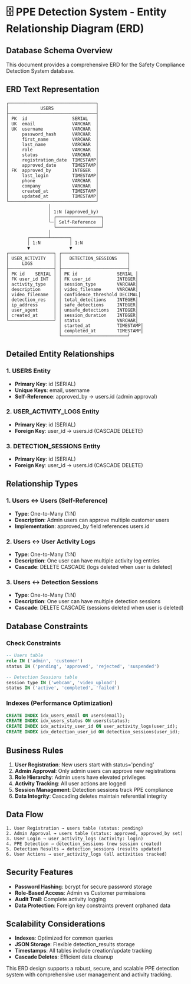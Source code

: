# 🗄️ PPE Detection System - Entity Relationship Diagram (ERD)

## Database Schema Overview

This document provides a comprehensive ERD for the Safety Compliance Detection System database.

## ERD Text Representation

```
┌─────────────────────────────────┐
│            USERS                │
├─────────────────────────────────┤
│ PK  id                 SERIAL   │
│ UK  email              VARCHAR  │
│ UK  username           VARCHAR  │
│     password_hash      VARCHAR  │
│     first_name         VARCHAR  │
│     last_name          VARCHAR  │
│     role               VARCHAR  │
│     status             VARCHAR  │
│     registration_date  TIMESTAMP│
│     approved_date      TIMESTAMP│
│ FK  approved_by        INTEGER  │
│     last_login         TIMESTAMP│
│     phone              VARCHAR  │
│     company            VARCHAR  │
│     created_at         TIMESTAMP│
│     updated_at         TIMESTAMP│
└─────────────────────────────────┘
                │
                │ 1:N (approved_by)
                │ ┌─────────────────┐
                └─│ Self-Reference  │
                  └─────────────────┘
                │
        ┌───────┴───────┐
        │ 1:N           │ 1:N
        ▼               ▼
┌─────────────────┐ ┌─────────────────────────┐
│ USER_ACTIVITY   │ │   DETECTION_SESSIONS    │
│     LOGS        │ │                         │
├─────────────────┤ ├─────────────────────────┤
│ PK id    SERIAL │ │ PK id               SERIAL │
│ FK user_id INT  │ │ FK user_id          INTEGER│
│ activity_type   │ │ session_type        VARCHAR│
│ description     │ │ video_filename      VARCHAR│
│ video_filename  │ │ confidence_threshold DECIMAL│
│ detection_res   │ │ total_detections    INTEGER│
│ ip_address      │ │ safe_detections     INTEGER│
│ user_agent      │ │ unsafe_detections   INTEGER│
│ created_at      │ │ session_duration    INTEGER│
└─────────────────┘ │ status              VARCHAR│
                    │ started_at          TIMESTAMP│
                    │ completed_at        TIMESTAMP│
                    └─────────────────────────┘
```

## Detailed Entity Relationships

### 1. USERS Entity
- **Primary Key**: id (SERIAL)
- **Unique Keys**: email, username
- **Self-Reference**: approved_by → users.id (admin approval)

### 2. USER_ACTIVITY_LOGS Entity
- **Primary Key**: id (SERIAL)
- **Foreign Key**: user_id → users.id (CASCADE DELETE)

### 3. DETECTION_SESSIONS Entity
- **Primary Key**: id (SERIAL)
- **Foreign Key**: user_id → users.id (CASCADE DELETE)

## Relationship Types

### 1. Users ↔ Users (Self-Reference)
- **Type**: One-to-Many (1:N)
- **Description**: Admin users can approve multiple customer users
- **Implementation**: approved_by field references users.id

### 2. Users ↔ User Activity Logs
- **Type**: One-to-Many (1:N)
- **Description**: One user can have multiple activity log entries
- **Cascade**: DELETE CASCADE (logs deleted when user is deleted)

### 3. Users ↔ Detection Sessions
- **Type**: One-to-Many (1:N)
- **Description**: One user can have multiple detection sessions
- **Cascade**: DELETE CASCADE (sessions deleted when user is deleted)

## Database Constraints

### Check Constraints
```sql
-- Users table
role IN ('admin', 'customer')
status IN ('pending', 'approved', 'rejected', 'suspended')

-- Detection Sessions table
session_type IN ('webcam', 'video_upload')
status IN ('active', 'completed', 'failed')
```

### Indexes (Performance Optimization)
```sql
CREATE INDEX idx_users_email ON users(email);
CREATE INDEX idx_users_status ON users(status);
CREATE INDEX idx_activity_user_id ON user_activity_logs(user_id);
CREATE INDEX idx_detection_user_id ON detection_sessions(user_id);
```

## Business Rules

1. **User Registration**: New users start with status='pending'
2. **Admin Approval**: Only admin users can approve new registrations
3. **Role Hierarchy**: Admin users have elevated privileges
4. **Activity Tracking**: All user actions are logged
5. **Session Management**: Detection sessions track PPE compliance
6. **Data Integrity**: Cascading deletes maintain referential integrity

## Data Flow

```
1. User Registration → users table (status: pending)
2. Admin Approval → users table (status: approved, approved_by set)
3. User Login → user_activity_logs (activity: login)
4. PPE Detection → detection_sessions (new session created)
5. Detection Results → detection_sessions (results updated)
6. User Actions → user_activity_logs (all activities tracked)
```

## Security Features

- **Password Hashing**: bcrypt for secure password storage
- **Role-Based Access**: Admin vs Customer permissions
- **Audit Trail**: Complete activity logging
- **Data Protection**: Foreign key constraints prevent orphaned data

## Scalability Considerations

- **Indexes**: Optimized for common queries
- **JSON Storage**: Flexible detection_results storage
- **Timestamps**: All tables include creation/update tracking
- **Cascade Deletes**: Efficient data cleanup

This ERD design supports a robust, secure, and scalable PPE detection system with comprehensive user management and activity tracking.
